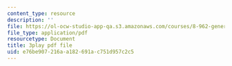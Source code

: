 ```yaml
---
content_type: resource
description: ''
file: https://ol-ocw-studio-app-qa.s3.amazonaws.com/courses/8-962-general-relativity-spring-2020/e76be907216aa182691ac751d957c2c5_H6eR3sG524M.pdf
file_type: application/pdf
resourcetype: Document
title: 3play pdf file
uid: e76be907-216a-a182-691a-c751d957c2c5
---
```

